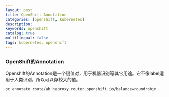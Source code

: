 ```yaml
---
layout: post
title: OpenShift Annotation
categories: [openshift, kubernetes]
description: 
keywords: openshift
catalog: true
multilingual: false
tags: kubernetes, openshift
---
```


### OpenShift的Annotation
Openshift的Annotation是一个键值对，用于机器识别等其它用途。它不像label适用于人类识别，所以可以存较大的值。
```bash
oc annotate route/ab haproxy.router.openshift.io/balance=roundrobin
```